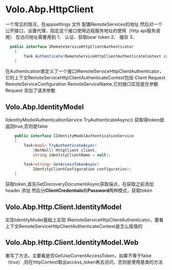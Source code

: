 # Volo.Abp.HttpClient
 一个常见的情况，在appsettings 文件 配置RemoteServices的地址
然后对一个公开接口，设置代理，指定这个接口使用远程服务地址的使用（http api服务调用）
在访问地址需要用到
1、 认证、获取bear token
2、 缓存
3、


```C#
  public interface IRemoteServiceHttpClientAuthenticator
    {
        Task Authenticate(RemoteServiceHttpClientAuthenticateContext context); //TODO: Rename to AuthenticateAsync
    }
```
 在Authentication里定义了一个接口IRemoteServiceHttpClientAuthenticator，它的上下文RemoteServiceHttpClientAuthenticateContext包括 Client Request RemoteServiceConfiguration
   RemoteServiceName,它的接口实现是在参数Request 添加了请求参数


  ## Volo.Abp.IdentityModel
  IIdentityModelAuthenticationService  TryAuthenticateAsync() 获取得token就返回true,否则是false
```C#
    public interface IIdentityModelAuthenticationService
    {
        Task<bool> TryAuthenticateAsync(
            [NotNull] HttpClient client,
            string identityClientName = null);

        Task<string> GetAccessTokenAsync(
            IdentityClientConfiguration configuration);
    }
```

  获取token,首先GetDiscoveryDocumentAsync获取端点，在获取之前添加header 添加
  然后分**ClientCredentials**和**Password**两种模式，获取token

 ## Volo.Abp.Http.Client.IdentityModel
  实现IdentityModel基础上实现 IRemoteServiceHttpClientAuthenticator，要看上下文RemoteServiceHttpClientAuthenticateContext是怎么赋值的

## Volo.Abp.Http.Client.IdentityModel.Web
  重写了方法，主要看是否GetUseCurrentAccessToken，如果不等于false（true）,则在httpContext取出access_token再去访问，否则是使用基类的方法